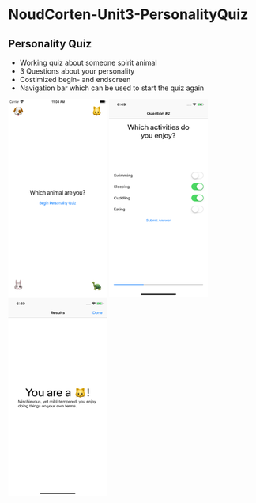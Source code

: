 # NoudCorten-Unit3-PersonalityQuiz

## Personality Quiz
* Working quiz about someone spirit animal
* 3 Questions about your personality
* Costimized begin- and endscreen
* Navigation bar which can be used to start the quiz again

<p float="left">
  <img src="https://github.com/noudcorten/NoudCorten-Unit3-PersonalityQuiz/blob/master/PersonalityQuiz.png" width="200" height="400"/>
  <img src="https://github.com/noudcorten/NoudCorten-Unit3-PersonalityQuiz/blob/master/Personality1.png" width="200" height="400"/>
  <img src="https://github.com/noudcorten/NoudCorten-Unit3-PersonalityQuiz/blob/master/Personality2.png" width="200" height="400"/>
</p>
